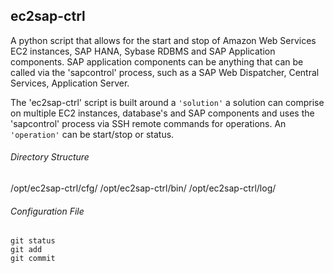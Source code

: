 ## ec2sap-ctrl

A python script that allows for the start and stop of Amazon Web Services EC2 instances, SAP HANA, Sybase RDBMS and SAP Application components. SAP application components can be anything that can be called via the 'sapcontrol' process, such as a SAP Web Dispatcher, Central Services, Application Server.

The 'ec2sap-ctrl' script is built around a `'solution'` a solution can comprise on multiple EC2 instances, database's and SAP components and uses the 'sapcontrol' process via SSH remote commands for operations. An `'operation'` can be start/stop or status. 

###### Directory Structure

/opt/ec2sap-ctrl/cfg/
/opt/ec2sap-ctrl/bin/
/opt/ec2sap-ctrl/log/

###### Configuration File

```
git status
git add
git commit
```
